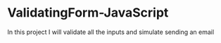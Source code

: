 # ValidatingForm-JavaScript
In this project I will validate all the inputs and simulate sending an email
